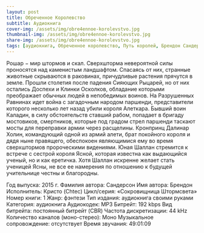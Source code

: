 ```yaml
---
layout: post
title: Обреченное Королевство
subtitle: Аудиокнига
cover-img: /assets/img/obre4ennoe-korolevstvo.jpg
thumbnail-img: /assets/img/obre4ennoe-korolevstvo.jpg
share-img: /assets/img/obre4ennoe-korolevstvo.jpg
tags: [аудиокнига, Обреченное королевство, Путь королей, Брендон Сандерсон]
---
```

Рошар − мир штормов и скал. Сверхшторма невероятной силы проносятся над каменистым ландшафтом. Спасаясь от них, странные животные скрываются в раковинах, причудливые растения прячутся в земле.
Прошли столетия после падения Сияющих Рыцарей, но от них остались Доспехи и Клинки Осколков, обладание которыми преображает обычных людей в непобедимых воинов.
На Разрушенных Равнинах идет война с загадочным народом паршенди, представители которого несколько лет назад убили короля Алеткара. Бывший воин Каладин, в силу обстоятельств ставший рабом, попадает в бригаду мостовиков, смертников, которые под градом стрел паршенди таскают мосты для переправки армии через расщелины.
Кронпринц Далинар Холин, командующий одной из армий алети, брат покойного короля и дядя ныне правящего, обеспокоен являющимися ему во время сверхштормов пророческими видениями.
Юная Шаллан стремится к встрече с сестрой короля Ясной, которая известна как выдающийся ученый, но и как еретичка. Хотя Шаллан искренне желает стать ученицей Ясны, не все ее намерения по отношению к будущей учительнице честны и благородны.

Год выпуска: 2015 г.
Фамилия автора: Сандерсон
Имя автора: Брендон
Исполнитель: Кристо (Chtec)
Цикл/серия: «Сокровищница Штормсвета»
Номер книги: 1
Жанр: фэнтези
Тип издания: аудиокнига своими руками
Категория: аудиокнига
Аудиокодек: MP3
Битрейт: 192 kbps
Вид битрейта: постоянный битрейт (CBR)
Частота дискретизации: 44 kHz
Количество каналов (моно-стерео): Моно
Музыкальное сопровождение: отсутствует
Время звучания: 49:01:09

